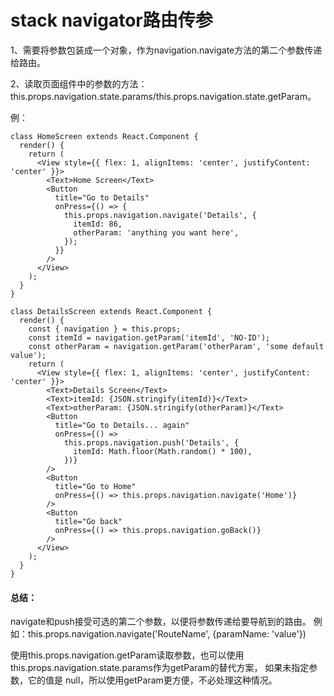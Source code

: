 # stack navigator路由传参

1、需要将参数包装成一个对象，作为navigation.navigate方法的第二个参数传递给路由。

2、读取页面组件中的参数的方法：this.props.navigation.state.params/this.props.navigation.state.getParam。

例：

```
class HomeScreen extends React.Component {
  render() {
    return (
      <View style={{ flex: 1, alignItems: 'center', justifyContent: 'center' }}>
        <Text>Home Screen</Text>
        <Button
          title="Go to Details"
          onPress={() => {           
            this.props.navigation.navigate('Details', {
              itemId: 86,
              otherParam: 'anything you want here',
            });
          }}
        />
      </View>
    );
  }
}

class DetailsScreen extends React.Component {
  render() {    
    const { navigation } = this.props;
    const itemId = navigation.getParam('itemId', 'NO-ID');
    const otherParam = navigation.getParam('otherParam', 'some default value');
    return (
      <View style={{ flex: 1, alignItems: 'center', justifyContent: 'center' }}>
        <Text>Details Screen</Text>
        <Text>itemId: {JSON.stringify(itemId)}</Text>
        <Text>otherParam: {JSON.stringify(otherParam)}</Text>
        <Button
          title="Go to Details... again"
          onPress={() =>
            this.props.navigation.push('Details', {
              itemId: Math.floor(Math.random() * 100),
            })}
        />
        <Button
          title="Go to Home"
          onPress={() => this.props.navigation.navigate('Home')}
        />
        <Button
          title="Go back"
          onPress={() => this.props.navigation.goBack()}
        />
      </View>
    );
  }
}
```

#### 总结：

navigate和push接受可选的第二个参数，以便将参数传递给要导航到的路由。 例如：this.props.navigation.navigate\('RouteName', {paramName: 'value'}\)

使用this.props.navigation.getParam读取参数，也可以使用this.props.navigation.state.params作为getParam的替代方案， 如果未指定参数，它的值是 null，所以使用getParam更方便，不必处理这种情况。




